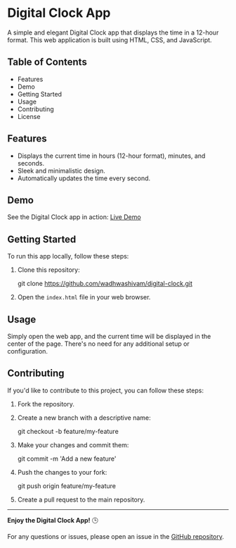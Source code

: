 # Digital Clock App

A simple and elegant Digital Clock app that displays the time in a 12-hour format. This web application is built using HTML, CSS, and JavaScript.

## Table of Contents

- Features
- Demo
- Getting Started
- Usage
- Contributing
- License

## Features

- Displays the current time in hours (12-hour format), minutes, and seconds.
- Sleek and minimalistic design.
- Automatically updates the time every second.

## Demo

See the Digital Clock app in action: [Live Demo](https://wadhwashivam.github.io/DigitalCLock/)

## Getting Started

To run this app locally, follow these steps:

1. Clone this repository:

   git clone https://github.com/wadhwashivam/digital-clock.git

2. Open the `index.html` file in your web browser.

## Usage

Simply open the web app, and the current time will be displayed in the center of the page. There's no need for any additional setup or configuration.

## Contributing

If you'd like to contribute to this project, you can follow these steps:

1. Fork the repository.

2. Create a new branch with a descriptive name:

   git checkout -b feature/my-feature

3. Make your changes and commit them:

   git commit -m 'Add a new feature'

4. Push the changes to your fork:

   git push origin feature/my-feature

5. Create a pull request to the main repository.

---

**Enjoy the Digital Clock App!** 🕒

For any questions or issues, please open an issue in the [GitHub repository](https://github.com/wadhwashivam/digital-clock-app/issues).
